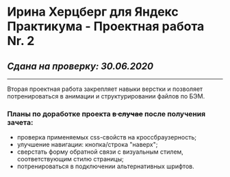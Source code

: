 # Ирина Херцберг для Яндекс Практикума - Проектная работа Nr. 2
## _Сдана на проверку: 30.06.2020_
------

Вторая проектная работа закрепляет навыки верстки и позволяет потренироваться в анимации и структурировании файлов по БЭМ.

### Планы по доработке проекта ~~в случае~~ после получения зачета:
* проверка применяемых сss-свойств на кроссбраузерность;
* улучшение навигации: кнопка/строка "наверх";
* сверстать форму обратной связи с визуальным стилем, соответствующим стилю страницы;
* потренироваться в подключении альтернативных шрифтов.


